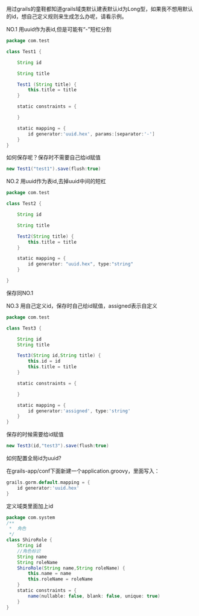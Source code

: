 用过grails的童鞋都知道grails域类默认建表默认id为Long型，如果我不想用默认的id，想自己定义规则来生成怎么办呢，请看示例。

NO.1 用uuid作为表id,但是可能有“-”短杠分割

```groovy
package com.test

class Test1 {

    String id

    String title

    Test1 (String title) {
        this.title = title
    }

    static constraints = {

    }

    static mapping = {
        id generator:'uuid.hex', params:[separator:'-']
    }
}
```

如何保存呢？保存时不需要自己给id赋值

```groovy
new Test1("test1").save(flush:true)
```

NO.2 用uuid作为表id,去掉uuid中间的短杠

```groovy
package com.test

class Test2 {

    String id

    String title

    Test2(String title) {
        this.title = title
    }

    static mapping = {
        id generator: "uuid.hex", type:"string"
    }

}
```

保存同NO.1

NO.3 用自己定义id，保存时自己给id赋值，assigned表示自定义

```groovy
package com.test

class Test3 {

    String id
    String title

    Test3(String id,String title) {
        this.id = id
        this.title = title
    }

    static constraints = {

    }

    static mapping = {
        id generator:'assigned', type:'string'
    }
}
```

保存的时候需要给id赋值

```groovy
new Test3(id,"test3").save(flush:true)
```

如何配置全局id为uuid?

在grails-app/conf下面新建一个application.groovy，里面写入：

```groovy
grails.gorm.default.mapping = {
    id generator:'uuid.hex'
}
```

定义域类里面加上id

```groovy
package com.system
/**
 *  角色
 */
class ShiroRole {
    String id
    //角色标识
    String name
    String roleName
    ShiroRole(String name,String roleName) {
        this.name = name
        this.roleName = roleName
    }
    static constraints = {
        name(nullable: false, blank: false, unique: true)
    }
}
```
